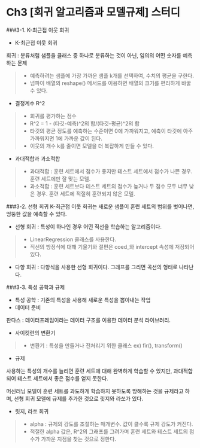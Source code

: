 # Ch3 [회귀 알고리즘과 모델규제] 스터디

###3-1. K-최근접 이웃 회귀
* K-최근접 이웃 회귀

 회귀 : 분류처럼 샘플을 클래스 중 하나로 분류하는 것이 아닌, 임의의 어떤 숫자를 예측하는 문제
> - 예측하려는 샘플에 가장 가까운 샘플 k개를 선택하여, 수치의 평균을 구한다. 
> - 넘파이 배열의 reshape() 메서드를 이용하면 배열의 크기를 편리하게 바꿀 수 있다.

* 결정계수 R^2
> - 회귀를 평가하는 점수
> - R^2 = 1 - (타깃-예측)^2의 합/(타깃-평균)^2의 합
> - 타깃의 평균 정도를 예측하는 수준이면 0에 가까워지고, 예측이 타깃에 아주 가까워지면 1에 가까운 값이 된다.
> - 이웃의 개수 k를 줄이면 모델을 더 복잡하게 만들 수 있다.

* 과대적합과 과소적합
> - 과대적합 : 훈련 세트에서 점수가 좋지만 테스트 세트에서 점수가 나쁜 경우. 훈련 세트에만 잘 맞는 모델.
> - 과소적합 : 훈련 세트보다 테스트 세트의 점수가 높거나 두 점수 모두 너무 낮은 경우. 훈련 세트에 적절히 훈련되지 않은 모델.

###3-2. 선형 회귀
K-최근접 이웃 회귀는 새로운 샘플이 훈련 세트의 범위를 벗어나면, 엉뚱한 값을 예측할 수 있다.
* 선형 회귀 : 특성이 하나인 경우 어떤 직선을 학습하는 알고리즘이다.
> - LinearRegression 클래스를 사용한다.
> - 직선의 방정식에 대해 기울기와 절편은 coed_와 intercept 속성에 저장되어 있다.
* 다항 회귀 : 다항식을 사용한 선형 회귀이다. 그래프를 그리면 곡선의 형태로 나타난다.

###3-3. 특성 공학과 규제
* 특성 공학 : 기존의 특성을 사용해 새로운 특성을 뽑아내는 작업 
* 데이터 준비 

 판다스 :  데이터프레임이라는 데이터 구조를 이용한 데이터 분석 라이브러리.
* 사이킷런의 변환기
> - 변환기 : 특성을 만들거나 전처리기 위한 클래스 ex) fir(), transform()

* 규제 

 사용하는 특성의 개수를 늘리면 훈련 세트에 대해 완벽하게 학습할 수 있지만, 과대적합되어 테스트 세트에서 좋은 점수를 얻지 못한다.
 
 머신러닝 모델이 훈련 세트를 과도하게 학습하지 못하도록 방해하는 것을 규제라고 하며, 선형 회귀 모델에 규제를 추가한 것으로 릿지와 라쏘가 있다.

* 릿지, 라쏘 회귀
> - alpha : 규제의 강도를 조절하는 매개변수. 값이 클수록 규제 강도가 커진다.
> - 적절한 alpha 값은, R^2의 그래프를 그려가며 훈련 세트와 테스트 세트의 점수가 가까운 지점을 찾는 것으로 정한다.

